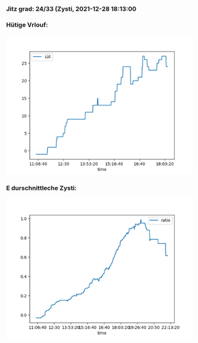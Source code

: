 ### Jitz grad: 24/33 (Zysti, 2021-12-28 18:13:00

### Hütige Vrlouf:
![Graph](Today.png)

### E durschnittleche Zysti:
![Graph](Zysti.png)